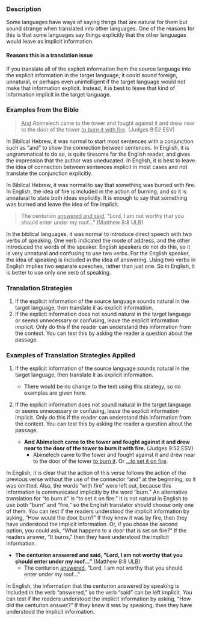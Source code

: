

### Description

Some languages have ways of saying things that are natural for them but sound strange when translated into other languages. One of the reasons for this is that some languages say things explicitly that the other languages would leave as implicit information. 


#### Reasons this is a translation issue

If you translate all of the explicit information from the source language into the explicit information in the target language, it could sound foreign, unnatural, or perhaps even unintelligent if the target language would not make that information explicit. Instead, it is best to leave that kind of information implicit in the target language.

### Examples from the Bible

><u>And</u> Abimelech came to the tower and fought against it and drew near to the door of the tower <u>to burn it with fire</u>. (Judges 9:52 ESV)

In Biblical Hebrew, it was normal to start most sentences with a conjunction such as “and” to show the connection between sentences. In English, it is ungrammatical to do so, is quite tiresome for the English reader, and gives the impression that the author was uneducated. In English, it is best to leave the idea of connection between sentences implicit in most cases and not translate the conjunction explicitly. 

In Biblical Hebrew, it was normal to say that something was burned with fire. In English, the idea of fire is included in the action of burning, and so it is unnatural to state both ideas explicitly. It is enough to say that something was burned and leave the idea of fire implicit.

>The centurion <u>answered and said</u>, "Lord, I am not worthy that you should enter under my roof…” (Matthew 8:8 ULB)

In the biblical languages, it was normal to introduce direct speech with two verbs of speaking. One verb indicated the mode of address, and the other introduced the words of the speaker. English speakers do not do this, so it is very unnatural and confusing to use two verbs. For the English speaker, the idea of speaking is included in the idea of answering. Using two verbs in English implies two separate speeches, rather than just one. So in English, it is better to use only one verb of speaking.

### Translation Strategies

1. If the explicit information of the source language sounds natural in the target language, then translate it as explicit information. 
1. If the explicit information does not sound natural in the target language or seems unnecessary or confusing, leave the explicit information implicit. Only do this if the reader can understand this information from the context. You can test this by asking the reader a question about the passage.

### Examples of Translation Strategies Applied

1. If the explicit information of the source language sounds natural in the target language, then translate it as explicit information.

    * There would be no change to the text using this strategy, so no examples are given here.

2. If the explicit information does not sound natural in the target language or seems unnecessary or confusing, leave the explicit information implicit. Only do this if the reader can understand this information from the context. You can test this by asking the reader a question about the passage.

    * **And Abimelech came to the tower and fought against it and drew near to the door of the tower to burn it with fire.**  (Judges 9:52 ESV) 
        * Abimelech came to the tower and fought against it and drew near to the door of the tower <u>to burn it</u>. Or <u>…to set it on fire</u>. 

In English, it is clear that the action of this verse follows the action of the previous verse without the use of the connector “and” at the beginning, so it was omitted. Also, the words “with fire” were left out, because this information is communicated implicitly by the word “burn.” An alternative translation for “to burn it” is “to set it on fire.” It is not natural in English to use both “burn” and “fire,” so the English translator should choose only one of them. You can test if the readers understood the implicit information by asking, “How would the door burn?” If they knew it was by fire, then they have understood the implicit information. Or, if you chose the second option, you could ask, “What happens to a door that is set on fire?” If the readers answer, “It burns,” then they have understood the implicit information.

* **The centurion answered and said, "Lord, I am not worthy that you should enter under my roof…”** (Matthew 8:8 ULB)
    * The centurion <u>answered</u>, "Lord, I am not worthy that you should enter under my roof…”

In English, the information that the centurion answered by speaking is included in the verb “answered,” so the verb “said” can be left implicit. You can test if the readers understood the implicit information by asking, “How did the centurion answer?” If they knew it was by speaking, then they have understood the implicit information.